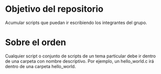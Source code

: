 # Objetivo del repositorio

Acumular scripts que puedan ir escribiendo los integrantes del grupo.

# Sobre el orden

Cualquier script o conjunto de scripts de un tema particular debe ir dentro de una carpeta con nombre descriptivo. Por ejemplo, un hello_world.c irá dentro de una carpeta hello_world.
